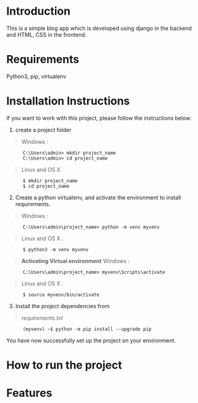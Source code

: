 # Introduction
This is a simple blog app which is developed using django in the backend and HTML, CSS in the frontend.
# Requirements
Python3, pip, virtualenv
# Installation Instructions
If you want to work with this project, please follow the instructions below:
1. create a project folder
>Windows :
```
      C:\Users\admin> mkdir project_name
      C:\Users\admin> cd project_name
```
>Linux and OS X
```
      $ mkdir project_name
      $ cd project_name
```   
2. Create a python virtualenv, and activate the environment to install requirements.
>Windows :
```
      C:\Users\admin\project_name> python -m venv myvenv
```
>Linux and OS X :
```
      $ python3 -m venv myvenv
```   
>**Activating Virtual environment**
>Windows :
```
      C:\Users\admin\project_name> myvenv\Scripts\activate
```
>Linux and OS X :
```
      $ source myvenv/bin/activate
```   
3. Install the project dependencies from  
>*requirements.txt*
```
      (myvenv) ~$ python -m pip install --upgrade pip
```   
You have now successfully set up the project on your environment.
# How to run the project
# Features
